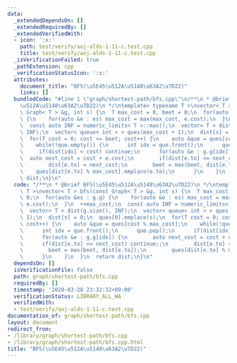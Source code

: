 ```yaml
---
data:
  _extendedDependsOn: []
  _extendedRequiredBy: []
  _extendedVerifiedWith:
  - icon: ':x:'
    path: test/verify/aoj-alds-1-11-c.test.cpp
    title: test/verify/aoj-alds-1-11-c.test.cpp
  _isVerificationFailed: true
  _pathExtension: cpp
  _verificationStatusIcon: ':x:'
  attributes:
    document_title: "BFS(\u5E45\u512A\u5148\u63A2\u7D22)"
    links: []
  bundledCode: "#line 1 \"graph/shortest-path/bfs.cpp\"\n/**\n * @brief BFS(\u5E45\
    \u512A\u5148\u63A2\u7D22)\n */\ntemplate< typename T >\nvector< T > bfs(const\
    \ Graph< T > &g, int s) {\n  T max_cost = 0, beet = 0;\n  for(auto &es : g.g)\
    \ {\n    for(auto &e : es) max_cost = max(max_cost, e.cost);\n  }\n  ++max_cost;\n\
    \  const auto INF = numeric_limits< T >::max();\n  vector< T > dist(g.size(),\
    \ INF);\n  vector< queue< int > > ques(max_cost + 1);\n  dist[s] = 0;\n  ques[0].emplace(s);\n\
    \  for(T cost = 0; cost <= beet; cost++) {\n    auto &que = ques[cost % max_cost];\n\
    \    while(!que.empty()) {\n      int idx = que.front();\n      que.pop();\n \
    \     if(dist[idx] < cost) continue;\n      for(auto &e : g.g[idx]) {\n      \
    \  auto next_cost = cost + e.cost;\n        if(dist[e.to] <= next_cost) continue;;\n\
    \        dist[e.to] = next_cost;\n        beet = max(beet, dist[e.to]);\n    \
    \    ques[dist[e.to] % max_cost].emplace(e.to);\n      }\n    }\n  }\n  return\
    \ dist;\n}\n"
  code: "/**\n * @brief BFS(\u5E45\u512A\u5148\u63A2\u7D22)\n */\ntemplate< typename\
    \ T >\nvector< T > bfs(const Graph< T > &g, int s) {\n  T max_cost = 0, beet =\
    \ 0;\n  for(auto &es : g.g) {\n    for(auto &e : es) max_cost = max(max_cost,\
    \ e.cost);\n  }\n  ++max_cost;\n  const auto INF = numeric_limits< T >::max();\n\
    \  vector< T > dist(g.size(), INF);\n  vector< queue< int > > ques(max_cost +\
    \ 1);\n  dist[s] = 0;\n  ques[0].emplace(s);\n  for(T cost = 0; cost <= beet;\
    \ cost++) {\n    auto &que = ques[cost % max_cost];\n    while(!que.empty()) {\n\
    \      int idx = que.front();\n      que.pop();\n      if(dist[idx] < cost) continue;\n\
    \      for(auto &e : g.g[idx]) {\n        auto next_cost = cost + e.cost;\n  \
    \      if(dist[e.to] <= next_cost) continue;;\n        dist[e.to] = next_cost;\n\
    \        beet = max(beet, dist[e.to]);\n        ques[dist[e.to] % max_cost].emplace(e.to);\n\
    \      }\n    }\n  }\n  return dist;\n}\n"
  dependsOn: []
  isVerificationFile: false
  path: graph/shortest-path/bfs.cpp
  requiredBy: []
  timestamp: '2020-03-28 23:32:32+09:00'
  verificationStatus: LIBRARY_ALL_WA
  verifiedWith:
  - test/verify/aoj-alds-1-11-c.test.cpp
documentation_of: graph/shortest-path/bfs.cpp
layout: document
redirect_from:
- /library/graph/shortest-path/bfs.cpp
- /library/graph/shortest-path/bfs.cpp.html
title: "BFS(\u5E45\u512A\u5148\u63A2\u7D22)"
---
```

